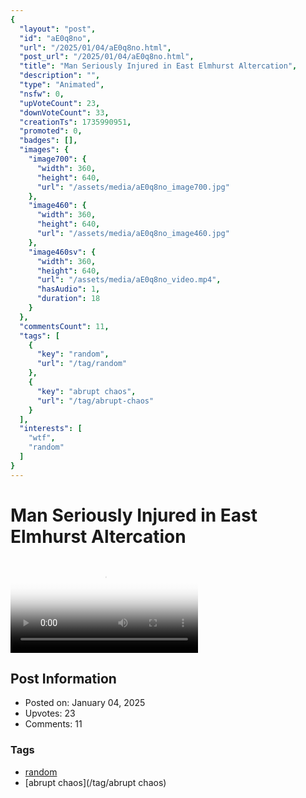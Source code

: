 ```yaml
---
{
  "layout": "post",
  "id": "aE0q8no",
  "url": "/2025/01/04/aE0q8no.html",
  "post_url": "/2025/01/04/aE0q8no.html",
  "title": "Man Seriously Injured in East Elmhurst Altercation",
  "description": "",
  "type": "Animated",
  "nsfw": 0,
  "upVoteCount": 23,
  "downVoteCount": 33,
  "creationTs": 1735990951,
  "promoted": 0,
  "badges": [],
  "images": {
    "image700": {
      "width": 360,
      "height": 640,
      "url": "/assets/media/aE0q8no_image700.jpg"
    },
    "image460": {
      "width": 360,
      "height": 640,
      "url": "/assets/media/aE0q8no_image460.jpg"
    },
    "image460sv": {
      "width": 360,
      "height": 640,
      "url": "/assets/media/aE0q8no_video.mp4",
      "hasAudio": 1,
      "duration": 18
    }
  },
  "commentsCount": 11,
  "tags": [
    {
      "key": "random",
      "url": "/tag/random"
    },
    {
      "key": "abrupt chaos",
      "url": "/tag/abrupt-chaos"
    }
  ],
  "interests": [
    "wtf",
    "random"
  ]
}
---
```


# Man Seriously Injured in East Elmhurst Altercation

<video controls playsinline loop poster="/assets/media/aE0q8no_image460.jpg">
  <source src="/assets/media/aE0q8no_video.mp4" type="video/mp4">
  Your browser does not support the video tag.
</video>

## Post Information

- Posted on: January 04, 2025
- Upvotes: 23
- Comments: 11

### Tags

- [random](/tag/random)
- [abrupt chaos](/tag/abrupt chaos)
